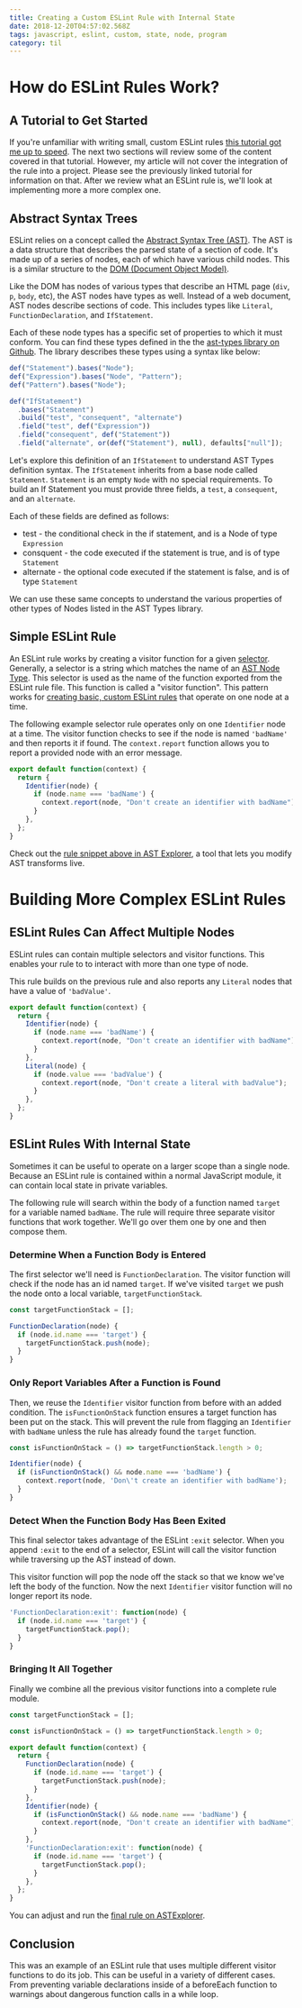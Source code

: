 ```yaml
---
title: Creating a Custom ESLint Rule with Internal State
date: 2018-12-20T04:57:02.568Z
tags: javascript, eslint, custom, state, node, program
category: til
---
```


# How do ESLint Rules Work?

## A Tutorial to Get Started

If you're unfamiliar with writing small, custom ESLint rules [this tutorial got me up to speed](https://blog.webiny.com/create-custom-eslint-rules-in-2-minutes-e3d41cb6a9a0). The next two sections will review some of the content covered in that tutorial. However, my article will not cover the integration of the rule into a project. Please see the previously linked tutorial for information on that. After we review what an ESLint rule is, we'll look at implementing more a more complex one.

## Abstract Syntax Trees

ESLint relies on a concept called the [Abstract Syntax Tree (AST)](https://astsareawesome.com/#introducing-the-ast). The AST is a data structure that describes the parsed state of a section of code. It's made up of a series of nodes, each of which have various child nodes. This is a similar structure to the [DOM (Document Object Model)](https://en.wikipedia.org/wiki/Document_Object_Model).

Like the DOM has nodes of various types that describe an HTML page (`div`, `p`, `body`, etc), the AST nodes have types as well. Instead of a web document, AST nodes describe sections of code. This includes types like `Literal`, `FunctionDeclaration`, and `IfStatement`.

Each of these node types has a specific set of properties to which it must conform. You can find these types defined in the the [ast-types library on Github](https://github.com/benjamn/ast-types/blob/master/def/core.ts). The library describes these types using a syntax like below:

```js
def("Statement").bases("Node");
def("Expression").bases("Node", "Pattern");
def("Pattern").bases("Node");

def("IfStatement")
  .bases("Statement")
  .build("test", "consequent", "alternate")
  .field("test", def("Expression"))
  .field("consequent", def("Statement"))
  .field("alternate", or(def("Statement"), null), defaults["null"]);
```

Let's explore this definition of an `IfStatement` to understand AST Types definition syntax. The `IfStatement` inherits from a base node called `Statement`. `Statement` is an empty `Node` with no special requirements. To build an If Statement you must provide three fields, a `test`, a `consequent`, and an `alternate`.

Each of these fields are defined as follows:

- test - the conditional check in the if statement, and is a Node of type `Expression`
- consquent - the code executed if the statement is true, and is of type `Statement`
- alternate - the optional code executed if the statement is false, and is of type `Statement`

We can use these same concepts to understand the various properties of other types of Nodes listed in the AST Types library.

## Simple ESLint Rule

An ESLint rule works by creating a visitor function for a given [selector](https://eslint.org/docs/developer-guide/selectors). Generally, a selector is a string which matches the name of an [AST Node Type](https://github.com/benjamn/ast-types/blob/master/def/core.ts). This selector is used as the name of the function exported from the ESLint rule file. This function is called a "visitor function". This pattern works for [creating basic, custom ESLint rules](https://eslint.org/docs/developer-guide/working-with-rules#rule-basics) that operate on one node at a time.

The following example selector rule operates only on one `Identifier` node at a time. The visitor function checks to see if the node is named `'badName'` and then reports it if found. The `context.report` function allows you to report a provided node with an error message.

```js
export default function(context) {
  return {
    Identifier(node) {
      if (node.name === 'badName') {
        context.report(node, "Don't create an identifier with badName");
      }
    },
  };
}
```

Check out the [rule snippet above in AST Explorer](https://astexplorer.net/#/gist/1ff99fca3f85c2e7676ac041a88d7b53/ad219d5af56a1b2e11e265ac2a371f239aa4020f), a tool that lets you modify AST transforms live.

# Building More Complex ESLint Rules

## ESLint Rules Can Affect Multiple Nodes

ESLint rules can contain multiple selectors and visitor functions. This enables your rule to to interact with more than one type of node.

This rule builds on the previous rule and also reports any `Literal` nodes that have a value of `'badValue'`.

```js
export default function(context) {
  return {
    Identifier(node) {
      if (node.name === 'badName') {
        context.report(node, "Don't create an identifier with badName");
      }
    },
    Literal(node) {
      if (node.value === 'badValue') {
        context.report(node, "Don't create a literal with badValue");
      }
    },
  };
}
```

## ESLint Rules With Internal State

Sometimes it can be useful to operate on a larger scope than a single node. Because an ESLint rule is contained within a normal JavaScript module, it can contain local state in private variables.

The following rule will search within the body of a function named `target` for a variable named `badName`. The rule will require three separate visitor functions that work together. We'll go over them one by one and then compose them.

### Determine When a Function Body is Entered

The first selector we'll need is `FunctionDeclaration`. The visitor function will check if the node has an id named `target`. If we've visited `target` we push the node onto a local variable, `targetFunctionStack`.

```js
const targetFunctionStack = [];

FunctionDeclaration(node) {
  if (node.id.name === 'target') {
    targetFunctionStack.push(node);
  }
}
```

### Only Report Variables After a Function is Found

Then, we reuse the `Identifier` visitor function from before with an added condition. The `isFunctionOnStack` function ensures a target function has been put on the stack. This will prevent the rule from flagging an `Identifier` with `badName` unless the rule has already found the `target` function.

```js
const isFunctionOnStack = () => targetFunctionStack.length > 0;

Identifier(node) {
  if (isFunctionOnStack() && node.name === 'badName') {
    context.report(node, 'Don\'t create an identifier with badName');
  }
}
```

### Detect When the Function Body Has Been Exited

This final selector takes advantage of the ESLint `:exit` selector. When you append `:exit` to the end of a selector, ESLint will call the visitor function while traversing up the AST instead of down.

This visitor function will pop the node off the stack so that we know we've left the body of the function. Now the next `Identifier` visitor function will no longer report its node.

```js
'FunctionDeclaration:exit': function(node) {
  if (node.id.name === 'target') {
    targetFunctionStack.pop();
  }
}
```

### Bringing It All Together

Finally we combine all the previous visitor functions into a complete rule module.

```js
const targetFunctionStack = [];

const isFunctionOnStack = () => targetFunctionStack.length > 0;

export default function(context) {
  return {
    FunctionDeclaration(node) {
      if (node.id.name === 'target') {
        targetFunctionStack.push(node);
      }
    },
    Identifier(node) {
      if (isFunctionOnStack() && node.name === 'badName') {
        context.report(node, "Don't create an identifier with badName");
      }
    },
    'FunctionDeclaration:exit': function(node) {
      if (node.id.name === 'target') {
        targetFunctionStack.pop();
      }
    },
  };
}
```

You can adjust and run the [final rule on ASTExplorer](https://astexplorer.net/#/gist/1ff99fca3f85c2e7676ac041a88d7b53/179cf88e3a77c133741d9f96f0dc982b9f11ce4d).

## Conclusion

This was an example of an ESLint rule that uses multiple different visitor functions to do its job. This can be useful in a variety of different cases. From preventing variable declarations inside of a beforeEach function to warnings about dangerous function calls in a while loop.
